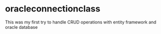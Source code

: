 # oracleconnectionclass

This was my first try to handle CRUD operations with entity framework and oracle database
